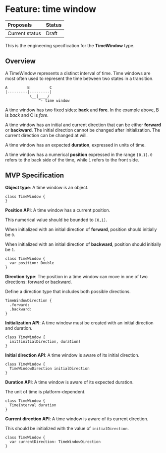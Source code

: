 # Feature: time window

| Proposals | Status |
|:------------------|:-------|
| Current status | Draft |

This is the engineering specification for the **TimeWindow** type.

## Overview

A TimeWindow represents a distinct interval of time. Time windows are most often used to represent the time between two states in a transition.

```
A         B         C
|---------|---------|
           \__|____/
               ^- time window
```

A time window has two fixed sides: **back** and **fore**. In the example above, B is *back* and C is *fore*.

A time window has an initial and current direction that can be either **forward** or **backward**. The initial direction cannot be changed after initialization. The current direction can be changed at will.

A time window has an expected **duration**, expressed in units of time.

A time window has a numerical **position** expressed in the range `[0,1]`. `0` refers to the back side of the time, while `1` refers to the front side.

## MVP Specification

**Object type**: A time window is an object.

```
class TimeWindow {
}
```

**Position API**: A time window has a current position.

This numerical value should be bounded to `[0,1]`.

When initialized with an initial direction of **forward**, position should initially be `0`.

When initialized with an initial direction of **backward**, position should initially be `1`.

```
class TimeWindow {
  var position: Double
}
```

**Direction type**: The position in a time window can move in one of two directions: forward or backward.

Define a direction type that includes both possible directions.

```
TimeWindowDirection {
  .forward:
  .backward:
}
```

**Initialization API**: A time window must be created with an initial direction and duration.

```
class TimeWindow {
  init(initialDirection, duration)
}
```

**Initial direction API**: A time window is aware of its initial direction.

```
class TimeWindow {
  TimeWindowDirection initialDirection
}
```

**Duration API**: A time window is aware of its expected duration.

The unit of time is platform-dependent.

```
class TimeWindow {
  TimeInterval duration
}
```

**Current direction API**: A time window is aware of its current direction.

This should be initialized with the value of `initialDirection`.

```
class TimeWindow {
  var currentDirection: TimeWindowDirection
}
```
